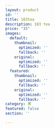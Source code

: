 ```yaml
---
layout: product
id: ''
title: 103tea
description: 103 tea
price: "35"
images:
  default:
    thumbnail:
      optimized: ''
      fallback: ''
    original:
      optimized: ''
      fallback: ''
  featured:
    thumbnail:
      optimized: ''
      fallback: ''
    original:
      optimized: ''
      fallback: ''
category: 茶
featured: false
section: ''

---
```

